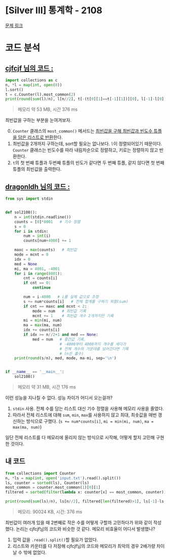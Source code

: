 # [Silver III] 통계학 - 2108 

[문제 링크](https://www.acmicpc.net/problem/2108) 

# 코드 분석
## [cjfcjf 님의 코드 :](https://www.acmicpc.net/source/39729431)
```python
import collections as c
n, *l = map(int, open(0))
l.sort()
t = c.Counter(l).most_common(2)
print(round(sum(l)/n), l[n//2], t[-(t[0][1]==t[-1][1])][0], l[-1]-l[0])
```
> 메모리 약 53 MB, 시간 376 ms

최빈값을 구하는 부분을 눈여겨보자. 

0. `Counter` 클래스의 `most_common()` 메서드는 [최빈값을 구해 최빈값과 빈도수 튜플을 담은 리스트로 반환](https://docs.python.org/3/library/collections.html#collections.Counter.most_common)한다. 
1. 최빈값을 2개까지 구하는데, sort할 필요는 없나보다. `l`이 정렬되어있기 때문이다. `Counter` 클래스는 빈도수를 따라 내림차순으로 정렬하고, 키로는 정렬하지 않고 반환한다.
2. `t`의 첫 번째 튜플과 두번째 튜플의 빈도가 같다면 두 번째 튜플, 같지 않다면 첫 번째 튜플의 최빈값을 출력한다.

## [dragonldh 님의 코드 :](https://www.acmicpc.net/source/37033270)
```python
from sys import stdin


def sol2108():
    n = int(stdin.readline())
    counts = [0]*8001   # 기수 정렬
    s = 0
    for i in stdin:
        num = int(i)
        counts[num+4000] += 1

    maxc = max(counts)   # 최빈값
    mode = mcnt = 0
    idx = 0
    med = None
    mi, ma = 4001, -4001
    for i in range(8001):
        cnt = counts[i]
        if cnt == 0:
            continue

        num = i-4000   # i를 실제 값으로 조정
        s += num*counts[i]   # 전체 합계를 구하기 위함(sum)
        if cnt == maxc and mcnt < 2:
            mode = num   # 최빈값 기록
            mcnt += 1    # 최빈값 개수 2개까지만 기록
        mi = min(mi, num)
        ma = max(ma, num)
        idx += counts[i]
        if idx >= n//2+1 and med == None:
            med = num   # 중간값 기록. 
                        # -4000부터 4000까지 개수를 세다가
                        # 전체 개수의 가운데를 넘어간다면 기록
                        # (n은 홀수)
    print(round(s/n), med, mode, ma-mi, sep='\n')


if __name__ == '__main__':
    sol2108()
```
> 메모리 약 31 MB, 시간 176 ms

이런 성능을 지나칠 수 없다. 성능 차이가 어디서 오는걸까?

1. `stdin` 사용. 전체 수를 담는 리스트 대신 기수 정렬을 사용해 메모리 사용을 줄였다.
2. 따라서 전체 리스트에 대해 `sum`, `min`, `max`를 사용하지 않고 최대, 최솟값을 매번 갱신하는 방식으로 구했다. (`s += num*counts[i]`, `mi = min(mi, num)`, `ma = max(ma, num)`)

일단 전체 리스트를 다 메모리에 올리지 않는 방식으로 시작해, 어떻게 할지 고민해 구현한 것이다.


## 내 코드
```python 
from collections import Counter
n, *ls = map(int, open('input.txt').read().split())
ls, counter = sorted(ls), Counter(ls)
most_common = counter.most_common(1)[0][1]
filtered = sorted(filter(lambda x: counter[x] == most_common, counter))

print(round(sum(ls)/n), ls[n//2], filtered[len(filtered)>1], ls[-1]-ls[0])
```
> 메모리: 90024 KB, 시간: 376 ms

최빈값이 여러개 있을 때 2번째로 작은 수를 어떻게 구할까 고민하다가 위와 같이 작성했다. 논리는 cjfcjf님의 코드와 비슷한 것 같다. 메모리 비효율이 어디서 발생했나?

1. 입력 값을 `.read().split()`할 필요가 없었다.
2. 리스트와 카운터를 다 저장해 cjfcjf님의 코드와 메모리가 최악의 경우 2배가량 차이날 수 밖에 없었다.